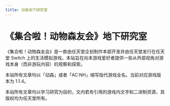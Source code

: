 ```yaml
---
title: 动森地下研究室
---
```


# 《集合啦！动物森友会》地下研究室

《集合啦！动物森友会》是一款由任天堂企划制作本部开发并由任天堂发行在任天堂 Switch 上的生活模拟游戏。本站旨在向本游戏爱好者提供一些从外部视角对游戏本身（而非游玩内容）的观察和探索。

本站所有文章均以「动森」或者「AC:NH」缩写指代游戏全名。当前对应游戏版本为 1.1.4。

本站所有文章均以学习研究为目的，文内若有引用的游戏内文字和二进制资源，其版权均为任天堂所有。